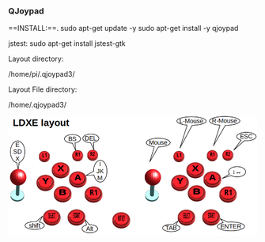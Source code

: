 ### QJoypad ###

==INSTALL:==.
sudo apt-get update -y
sudo apt-get install -y qjoypad

jstest:
sudo apt-get install jstest-gtk

Layout directory:

/home/pi/.qjoypad3/

Layout File directory:

/home/.qjoypad3/

![JoystickLayout.png](JoystickLayout.png)




